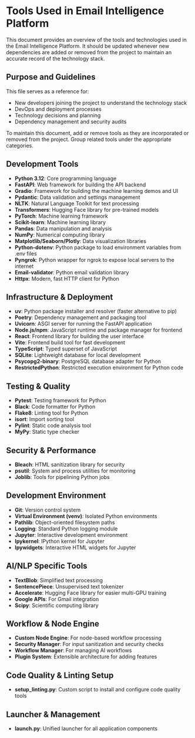 # Tools Used in Email Intelligence Platform

This document provides an overview of the tools and technologies used in the Email Intelligence Platform. It should be updated whenever new dependencies are added or removed from the project to maintain an accurate record of the technology stack.

## Purpose and Guidelines
This file serves as a reference for:
- New developers joining the project to understand the technology stack
- DevOps and deployment processes
- Technology decisions and planning
- Dependency management and security audits

To maintain this document, add or remove tools as they are incorporated or removed from the project. Group related tools under the appropriate categories.

## Development Tools
- **Python 3.12**: Core programming language
- **FastAPI**: Web framework for building the API backend
- **Gradio**: Framework for building the machine learning demos and UI
- **Pydantic**: Data validation and settings management
- **NLTK**: Natural Language Toolkit for text processing
- **Transformers**: Hugging Face library for pre-trained models
- **PyTorch**: Machine learning framework
- **Scikit-learn**: Machine learning library
- **Pandas**: Data manipulation and analysis
- **NumPy**: Numerical computing library
- **Matplotlib/Seaborn/Plotly**: Data visualization libraries
- **Python-dotenv**: Python package to load environment variables from .env files
- **Pyngrok**: Python wrapper for ngrok to expose local servers to the internet
- **Email-validator**: Python email validation library
- **Httpx**: Modern, fast HTTP client for Python

## Infrastructure & Deployment
- **uv**: Python package installer and resolver (faster alternative to pip)
- **Poetry**: Dependency management and packaging tool
- **Uvicorn**: ASGI server for running the FastAPI application
- **Node.js/npm**: JavaScript runtime and package manager for frontend
- **React**: Frontend library for building the user interface
- **Vite**: Frontend build tool for fast development
- **TypeScript**: Typed superset of JavaScript
- **SQLite**: Lightweight database for local development
- **Psycopg2-binary**: PostgreSQL database adapter for Python
- **RestrictedPython**: Restricted execution environment for Python code

## Testing & Quality
- **Pytest**: Testing framework for Python
- **Black**: Code formatter for Python
- **Flake8**: Linting tool for Python
- **isort**: Import sorting tool
- **Pylint**: Static code analysis tool
- **MyPy**: Static type checker

## Security & Performance
- **Bleach**: HTML sanitization library for security
- **psutil**: System and process utilities for monitoring
- **Joblib**: Tools for pipelining Python jobs

## Development Environment
- **Git**: Version control system
- **Virtual Environment (venv)**: Isolated Python environments
- **Pathlib**: Object-oriented filesystem paths
- **Logging**: Standard Python logging module
- **Jupyter**: Interactive development environment
- **Ipykernel**: IPython kernel for Jupyter
- **Ipywidgets**: Interactive HTML widgets for Jupyter

## AI/NLP Specific Tools
- **TextBlob**: Simplified text processing
- **SentencePiece**: Unsupervised text tokenizer
- **Accelerate**: Hugging Face library for easier multi-GPU training
- **Google APIs**: For Gmail integration
- **Scipy**: Scientific computing library

## Workflow & Node Engine
- **Custom Node Engine**: For node-based workflow processing
- **Security Manager**: For input sanitization and security checks
- **Workflow Manager**: For managing AI workflows
- **Plugin System**: Extensible architecture for adding features

## Code Quality & Linting Setup
- **setup_linting.py**: Custom script to install and configure code quality tools

## Launcher & Management
- **launch.py**: Unified launcher for all application components